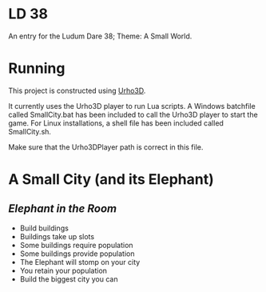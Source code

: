 LD 38
=====
An entry for the Ludum Dare 38; Theme: A Small World.

Running
=======
This project is constructed using [Urho3D](https://urho3d.github.io).

It currently uses the Urho3D player to run Lua scripts. A Windows batchfile
called SmallCity.bat has been included to call the Urho3D player to start the
game. For Linux installations, a shell file has been included called SmallCity.sh.

Make sure that the Urho3DPlayer path is correct in this file.

A Small City (and its Elephant)
==============================
*Elephant in the Room*
--------------------------------
* Build buildings
* Buildings take up slots
* Some buildings require population
* Some buildings provide population
* The Elephant will stomp on your city
* You retain your population
* Build the biggest city you can
